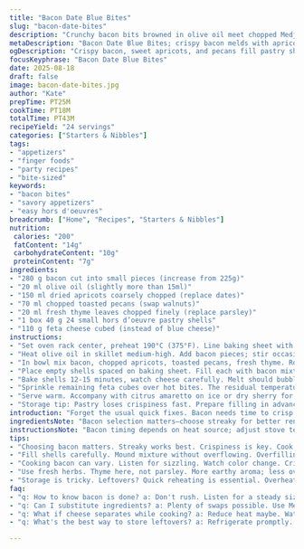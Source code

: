 ```yaml
---
title: "Bacon Date Blue Bites"
slug: "bacon-date-bites"
description: "Crunchy bacon bits browned in olive oil meet chopped Medjool dates swapped for dried apricots, mingling with toasted pecans instead of walnuts. Small pastry shells hold the smoky-sweet blend crowned with tangy feta replacing blue cheese. Quick bake melts the cheese just right, followed by a fresh sprinkle of thyme leaves, not parsley, for herbal lift. Serve warm with a citrusy amaretto cocktail or dry sherry on ice. Timing flexible. Golden bacon aroma, chewy fruit contrast, crunchy nuts, melty cheese textures combine impressively in a bite-sized workhorse appetizer."
metaDescription: "Bacon Date Blue Bites; crispy bacon melds with apricots, pecans, feta in pastry shells. A mouthwatering appetizer for gatherings."
ogDescription: "Crispy bacon, sweet apricots, and pecans fill pastry shells topped with feta. This snack is savory and satisfying, perfect for entertaining."
focusKeyphrase: "Bacon Date Blue Bites"
date: 2025-08-18
draft: false
image: bacon-date-bites.jpg
author: "Kate"
prepTime: PT25M
cookTime: PT18M
totalTime: PT43M
recipeYield: "24 servings"
categories: ["Starters & Nibbles"]
tags:
- "appetizers"
- "finger foods"
- "party recipes"
- "bite-sized"
keywords:
- "bacon bites"
- "savory appetizers"
- "easy hors d'oeuvres"
breadcrumb: ["Home", "Recipes", "Starters & Nibbles"]
nutrition: 
 calories: "200"
 fatContent: "14g"
 carbohydrateContent: "10g"
 proteinContent: "7g"
ingredients:
- "280 g bacon cut into small pieces (increase from 225g)"
- "20 ml olive oil (slightly more than 15ml)"
- "150 ml dried apricots coarsely chopped (replace dates)"
- "70 ml chopped toasted pecans (swap walnuts)"
- "20 ml fresh thyme leaves chopped finely (replace parsley)"
- "1 box 40 g 24 small hors d’oeuvre pastry shells"
- "110 g feta cheese cubed (instead of blue cheese)"
instructions:
- "Set oven rack center, preheat 190°C (375°F). Line baking sheet with parchment or silicone mat."
- "Heat olive oil in skillet medium-high. Add bacon pieces; stir occasionally. Watch fat render, bacon firming, edges crisp and bubbling. Should feel firm but still flexible when poked with spatula. Drain well on paper towels to stop cooking. Excess oil ruins pastry shell crispness."
- "In bowl mix bacon, chopped apricots, toasted pecans, fresh thyme. Roughly toss to combine evenly — don’t overmix; want texture contrast intact."
- "Place empty shells spaced on baking sheet. Fill each with bacon mixture mounded but not overflowing. Top each with half the feta cubes, distributing cheese for melting coverage."
- "Bake shells 12-15 minutes, watch cheese carefully. Melt should bubble and just start to brown lightly at edges—signaling optimal gooeyness without dryness. Remove immediately when bubbling to keep textures right."
- "Sprinkle remaining feta cubes over hot bites. The residual temperature softens but doesn't melt extra cheese, adding distinct punch and visual pop."
- "Serve warm. Accompany with citrus amaretto on ice or dry sherry for a complementary dry, fruity bite."
- "Storage tip: Pastry loses crispiness fast. Prepare filling in advance, bake last 15 minutes before serving."
introduction: "Forget the usual quick fixes. Bacon needs time to crisp without burning; fat must render fully to avoid soggy shells. Swap components to shift flavor profiles and keep guests guessing. Dried apricots add subtle tartness balancing smoky richness, pecans bring crunch with inviting toasted notes replacing greasier walnuts. Feta cheese provides a punchy tang yet melts differently compared to blue cheese, less runny but flavorful. Fresh thyme not parsley—more complex aroma, lifts sweetness rather than dominating. Focus on visual and tactile doneness cues—bacon’s sound, cheese’s glow, and shell’s firmness—critical for that crisp tender bite. Efficiency? Prep bacon and filling ahead, assemble to bake last minute. Simple but attentive."
ingredientsNote: "Bacon selection matters—choose streaky for better rendering and crispy texture. Olive oil prevents sticking and browning consistency, but can be omitted if bacon is fatty. Apricots sub acidic bite; Medjool dates will yield sweeter, chewier texture preferable for pure sweet contrast. Pecans toasted in dry skillet until fragrant, not burnt—boost flavor. Thyme added after cooking would lose aroma; fresh leaves chopped fine and integrated raw retain zing and look better. Feta crumbles respond well to heat; blue cheese melts more fluidly but stronger taste. Substitute shells with wonton wrappers in muffin tin if pressed for time or availability, but check crispness after baking. Common error: overfilling causes soggy shells—measure portioning carefully."
instructionsNote: "Bacon timing depends on heat source; adjust stove temperature to control crispness without smoke. Listen for steady sizzle; when bubbles subside slightly and color deepens without black spots, ready. Drain immediately on absorbent paper to halt cooking and remove excess fat. Mixing filling gently prevents apricot mush and nut breakage. When baking shells filled, preheated oven ensures fat from bacon partially renders again but cheese won't dry because of retained moisture. Cheese bubbling with faint brown marks signals melt prime; overbaking leads to grease separation and tough texture. Adding reserved cheese after baking preserves textural contrast and pungency. Serve promptly for best texture; refrigerate leftovers but reheat briefly to avoid soggy cases. Any longer storage dulls flavors and textures dramatically."
tips:
- "Choosing bacon matters. Streaky works best. Crispiness is key. Cook until firm but still flexible. Drain on paper towels. Prevents grease. Pastry shells will regret sogginess."
- "Fill shells carefully. Mound mixture without overflowing. Overfilling leads to soggy disaster. Cheese on top must distribute well. Optimal melt, no dryness. Eyes on the baking."
- "Cooking bacon can vary. Listen for sizzling. Watch color change. Crispiness is a texture game. Remove excess fat quickly. This halts cooking instantly."
- "Use fresh herbs. Thyme here, not parsley. More earthy aroma; less overpowering. Chopped fine; raw and mixed. Keeps zing alive. Mixed poorly, loses texture and flavor."
- "Storage is tricky. Leftovers? Quick reheating is essential. Overheat makes soggy pastry shells. Keep them crunchy. Prep filling in advance, bake last minute."
faq:
- "q: How to know bacon is done? a: Don't rush. Listen for a steady sizzle. Look for color deepening. Flexibility matters. Firm crunchy, not crumbly."
- "q: Can I substitute ingredients? a: Plenty of swaps possible. Use Medjool dates instead of apricots. Pecans work well too. Avoid walnuts if greasy."
- "q: What if cheese separates while cooking? a: Reduce heat maybe. Watch baking time. Residual heat is your friend. Overbaking is enemy."
- "q: What's the best way to store leftovers? a: Refrigerate promptly. Prep time matters. Reheat quickly, short bursts. Crispiness is the goal. Too much time dulls flavors."

---
```

